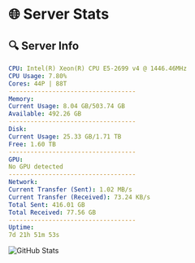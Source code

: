 # 🌐 Server Stats
## 🔍 Server Info
```yaml
CPU: Intel(R) Xeon(R) CPU E5-2699 v4 @ 1446.46MHz
CPU Usage: 7.80%
Cores: 44P | 88T
-----------------------------------
Memory:
Current Usage: 8.04 GB/503.74 GB
Available: 492.26 GB
-----------------------------------
Disk:
Current Usage: 25.33 GB/1.71 TB
Free: 1.60 TB
-----------------------------------
GPU:
No GPU detected
-----------------------------------
Network:
Current Transfer (Sent): 1.02 MB/s
Current Transfer (Received): 73.24 KB/s
Total Sent: 416.01 GB
Total Received: 77.56 GB
-----------------------------------
Uptime:
7d 21h 51m 53s
```
![GitHub Stats](https://img.shields.io/badge/Updated-2025-04-27_15:00:41-blue)